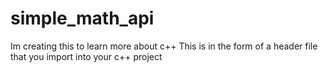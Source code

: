 # simple_math_api
Im creating this to learn more about c++
This is in the form of a header file that you import into your c++ project
